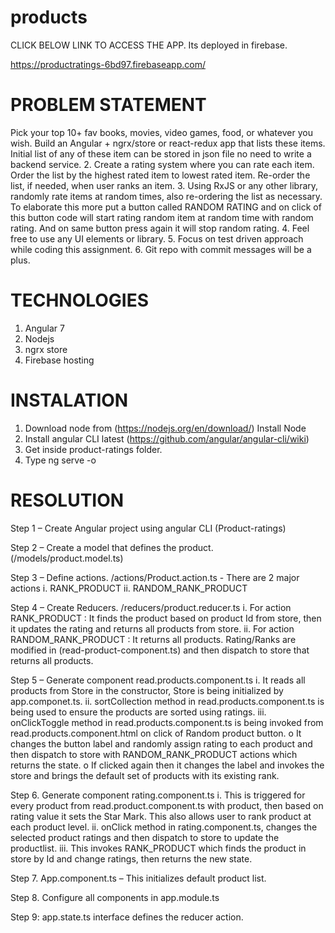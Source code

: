 # products

CLICK BELOW LINK TO ACCESS THE APP. Its deployed in firebase.

https://productratings-6bd97.firebaseapp.com/

# PROBLEM STATEMENT

Pick your top 10+ fav books, movies, video games, food, or whatever you
wish. Build an Angular + ngrx/store or react-redux app that lists these
items. Initial list of any of these item can be stored in json file no
need to write a backend service.
2. Create a rating system where you can rate each item. Order the list by
the highest rated item to lowest rated item. Re-order the list, if needed,
when user ranks an item.
3. Using RxJS or any other library, randomly rate items at random times,
also re-ordering the list as necessary. To elaborate this more put a
button called RANDOM RATING and on click of this button code will start
rating random item at random time with random rating. And on same button
press again it will stop random rating.
4. Feel free to use any UI elements or library.
5. Focus on test driven approach while coding this assignment.
6. Git repo with commit messages will be a plus.

# TECHNOLOGIES
   1. Angular 7
   2. Nodejs
   3. ngrx store
   4. Firebase hosting

# INSTALATION
   1. Download node from (https://nodejs.org/en/download/) Install Node 
   2. Install angular CLI latest (https://github.com/angular/angular-cli/wiki)
   3. Get inside product-ratings folder.
   4. Type ng serve -o
   
# RESOLUTION

Step 1 –  Create Angular project using angular CLI (Product-ratings)

Step 2 – Create a model that defines the product. (/models/product.model.ts)

Step 3 – Define actions. /actions/Product.action.ts
       -	There are 2 major actions
          i.	RANK_PRODUCT 
          ii.	RANDOM_RANK_PRODUCT

Step 4 – Create Reducers. /reducers/product.reducer.ts
    i.	For action RANK_PRODUCT : It finds the product based on product Id from store, then it updates the rating and returns all products from store.
    ii.	For action RANDOM_RANK_PRODUCT : It returns all products. 
        Rating/Ranks are modified in (read-product-component.ts) and then dispatch to store that returns all products.
        
Step 5 – Generate component read.products.component.ts
    i.	It reads all products from Store in the constructor, Store is being initialized by app.componet.ts.
    ii.	sortCollection method in read.products.component.ts is being used to ensure the products are sorted using ratings.
    iii.	onClickToggle method in read.products.component.ts is being invoked from read.products.component.html on click of Random product button. 
        o	It changes the button label and randomly assign rating to each product and then dispatch to store with RANDOM_RANK_PRODUCT actions which returns the state.
        o	If clicked again then it changes the label and invokes the store and brings the default set of products with its existing rank. 

Step 6. Generate component rating.component.ts
      i.	This is triggered for every product from read.product.component.ts with product, then based on rating value it sets the Star Mark. This also allows user to rank product at each product level.
      ii.	 onClick method in rating.component.ts, changes the selected product ratings and then dispatch to store to update the productlist. 
      iii.	This invokes RANK_PRODUCT which finds the product in store by Id and change ratings, then returns the new state.

Step 7. App.component.ts – This initializes default product list.

Step 8. Configure all components in app.module.ts

Step 9: app.state.ts interface defines the reducer action.
